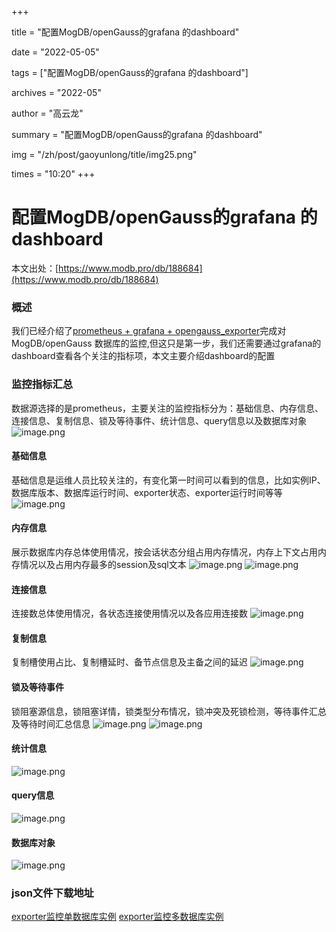 +++

title = "配置MogDB/openGauss的grafana 的dashboard" 

date = "2022-05-05" 

tags = ["配置MogDB/openGauss的grafana 的dashboard"] 

archives = "2022-05" 

author = "高云龙" 

summary = "配置MogDB/openGauss的grafana 的dashboard"

img = "/zh/post/gaoyunlong/title/img25.png" 

times = "10:20"
+++

# 配置MogDB/openGauss的grafana 的dashboard

本文出处：[https://www.modb.pro/db/188684](https://www.modb.pro/db/188684)

### 概述

我们已经介绍了[prometheus + grafana + opengauss_exporter](https://www.modb.pro/db/173483)完成对MogDB/openGauss 数据库的监控,但这只是第一步，我们还需要通过grafana的dashboard查看各个关注的指标项，本文主要介绍dashboard的配置

### 监控指标汇总

数据源选择的是prometheus，主要关注的监控指标分为：基础信息、内存信息、连接信息、复制信息、锁及等待事件、统计信息、query信息以及数据库对象
![image.png](../figures/20211204-cfc47e9a-4272-48e2-9fba-ab5a17c9b323.png)

#### 基础信息

基础信息是运维人员比较关注的，有变化第一时间可以看到的信息，比如实例IP、数据库版本、数据库运行时间、exporter状态、exporter运行时间等等
![image.png](../figures/20211204-183e159b-ef0f-4134-b134-71f99ba6e89a.png)

#### 内存信息

展示数据库内存总体使用情况，按会话状态分组占用内存情况，内存上下文占用内存情况以及占用内存最多的session及sql文本
![image.png](../figures/20211204-ffad91b6-007a-441c-8af8-835a9c0e0597.png)
![image.png](../figures/20211204-b6e374da-906c-4f47-bc31-96f0ca3037fa.png)

#### 连接信息

连接数总体使用情况，各状态连接使用情况以及各应用连接数
![image.png](../figures/20211204-ec617df5-639c-43a2-a45e-5d84738909c5.png)

#### 复制信息

复制槽使用占比、复制槽延时、备节点信息及主备之间的延迟
![image.png](../figures/20211204-c0cfe4c4-d76b-4a8c-bd04-7a2f81f603a6.png)

#### 锁及等待事件

锁阻塞源信息，锁阻塞详情，锁类型分布情况，锁冲突及死锁检测，等待事件汇总及等待时间汇总信息
![image.png](../figures/20211204-aec67dd0-2b24-4f75-8d74-9ea4b2a22edd.png)
![image.png](../figures/20211204-cf9d6243-d31c-4e37-aa26-953e2822e0c1.png)

#### 统计信息

![image.png](../figures/20211204-c8674984-9927-4b9d-bdde-fb9725ea88ee.png)

#### query信息

![image.png](../figures/20211204-41c59db9-f61d-4dae-b29d-7036223ba567.png)

#### 数据库对象

![image.png](../figures/20211204-25c40a97-f135-48be-af18-f1fe9986db5b.png)

### json文件下载地址

[exporter监控单数据库实例](https://www.modb.pro/download/272899)
[exporter监控多数据库实例](https://www.modb.pro/download/293587)

